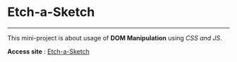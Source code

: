 # Etch-a-Sketch
---
This mini-project is about usage of **DOM Manipulation** using *CSS and JS*.

**Access site** : [Etch-a-Sketch](https://alexcatchick.github.io/Etch-a-Sketch/)